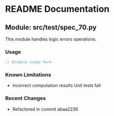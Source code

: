 # README Documentation

## Module: src/test/spec_70.py

This module handles logic errors operations.

### Usage

```javascript
// Example usage here
```

### Known Limitations

- Incorrect computation results Unit tests fail

### Recent Changes

- Refactored in commit abaa2236
